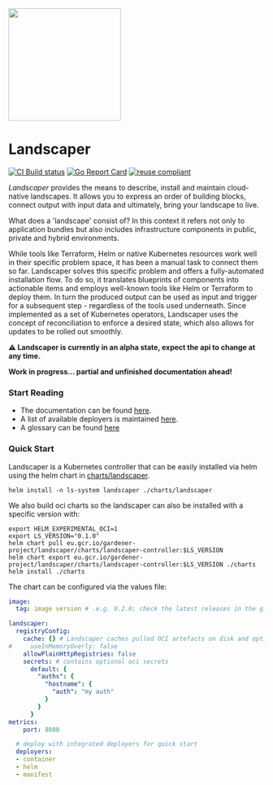 <img src="./logo/landscaper.svg" width="221">


# Landscaper

[![CI Build status](https://concourse.ci.gardener.cloud/api/v1/teams/gardener/pipelines/gardener-master/jobs/master-head-update-job/badge)](https://concourse.ci.gardener.cloud/teams/gardener/pipelines/landscaper-master/jobs/master-head-update-job)
[![Go Report Card](https://goreportcard.com/badge/github.com/gardener/landscaper)](https://goreportcard.com/report/github.com/gardener/landscaper)
[![reuse compliant](https://reuse.software/badge/reuse-compliant.svg)](https://reuse.software/)

<!-- Motivation -->
_Landscaper_ provides the means to describe, install and maintain cloud-native landscapes. It allows you to express an order of building blocks, connect output with input data and ultimately, bring your landscape to live.

What does a 'landscape' consist of? In this context it refers not only to application bundles but also includes infrastructure components in public, private and hybrid environments. 

While tools like Terraform, Helm or native Kubernetes resources work well in their specific problem space, it has been a manual task to connect them so far. Landscaper solves this specific problem and offers a fully-automated installation flow. To do so, it translates blueprints of components into actionable items and employs well-known tools like Helm or Terraform to deploy them. In turn the produced output can be used as input and trigger for a subsequent step - regardless of the tools used underneath. Since implemented as a set of Kubernetes operators, Landscaper uses the concept of reconciliation to enforce a desired state, which also allows for updates to be rolled out smoothly.
<!-- end -->

**:warning: Landscaper is currently in an alpha state, expect the api to change at any time.**

**Work in progress... partial and unfinished documentation ahead!**

### Start Reading
- The documentation can be found [here](docs/README.md).
- A list of available deployers is maintained [here](docs/deployer).
- A glossary can be found [here](docs/concepts/Glossary.md)

### Quick Start

Landscaper is a Kubernetes controller that can be easily installed via helm using the helm chart in [charts/landscaper](charts/landscaper).

```
helm install -n ls-system landscaper ./charts/landscaper
```

We also build oci charts so the landscaper can also be installed with a specific version with:
```
export HELM_EXPERIMENTAL_OCI=1
export LS_VERSION="0.1.0"
helm chart pull eu.gcr.io/gardener-project/landscaper/charts/landscaper-controller:$LS_VERSION
helm chart export eu.gcr.io/gardener-project/landscaper/charts/landscaper-controller:$LS_VERSION ./charts
helm install ./charts
```

The chart can be configured via the values file:
```yaml
image:
  tag: image version # .e.g. 0.2.0; check the latest releases in the github releases

landscaper:
  registryConfig:
    cache: {} # Landscaper caches pulled OCI artefacts on disk and optionally in-memory
#     useInMemoryOverly: false
    allowPlainHttpRegistries: false
    secrets: # contains optional oci secrets
      default: {
        "auths": {
          "hostname": {
            "auth": "my auth"
          }
        }
      }
metrics:
    port: 8080  

  # deploy with integrated deployers for quick start
  deployers:
  - container
  - helm
  - manifest
```
